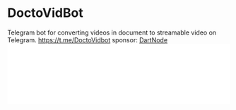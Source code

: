 # DoctoVidBot
Telegram bot for converting videos in document to streamable video on Telegram.
https://t.me/DoctoVidbot
sponsor: [DartNode](dartnode.com)
![DartNode Logo](dartnode.png)
